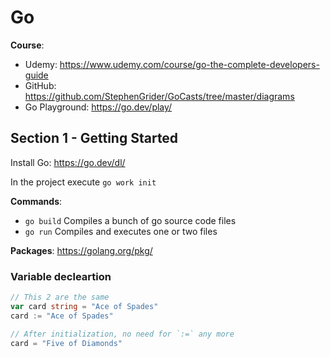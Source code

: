 # Go

**Course**: 
- Udemy: https://www.udemy.com/course/go-the-complete-developers-guide
- GitHub: https://github.com/StephenGrider/GoCasts/tree/master/diagrams
- Go Playground: https://go.dev/play/

## Section 1 - Getting Started
Install Go: https://go.dev/dl/

In the project execute `go work init`

**Commands**:
- `go build` Compiles a bunch of go source code files
- `go run` Compiles and executes one or two files


**Packages**: https://golang.org/pkg/


### Variable decleartion
```go
// This 2 are the same
var card string = "Ace of Spades"
card := "Ace of Spades"

// After initialization, no need for `:=` any more
card = "Five of Diamonds"
```

